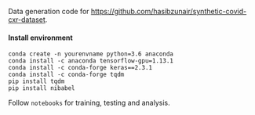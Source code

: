 Data generation code for https://github.com/hasibzunair/synthetic-covid-cxr-dataset.

#### Install environment
```
conda create -n yourenvname python=3.6 anaconda
conda install -c anaconda tensorflow-gpu=1.13.1
conda install -c conda-forge keras==2.3.1
conda install -c conda-forge tqdm
pip install tqdm
pip install nibabel
```

Follow `notebooks` for training, testing and analysis.
